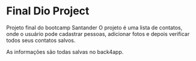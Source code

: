 # Final Dio Project

Projeto final do bootcamp Santander
O projeto é uma lista de contatos, onde o usuário pode cadastrar pessoas, adicionar fotos e depois verificar todos seus contatos salvos. 

As informações são todas salvas no back4app.